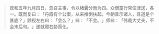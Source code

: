 > 政和五年九月四日，忽召主事，令以楮囊分而为四。众僧童行常住津送，各一。既而复曰：​「丹霞有个公案，从来推倒扶起。今朝普示诸人，且道是个甚底？​」顾视左右曰：​「会么？​」曰：​「不会。​」师曰：​「伟哉大丈夫，不会末后句。​」遂就寝右胁而化。


